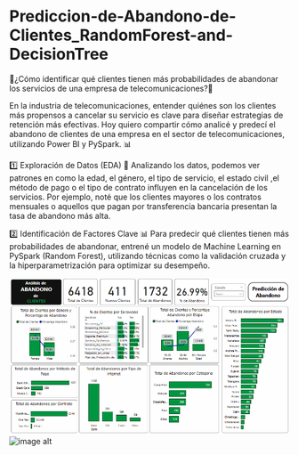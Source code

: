 # Prediccion-de-Abandono-de-Clientes_RandomForest-and-DecisionTree

📡¿Cómo identificar qué clientes tienen más probabilidades de abandonar los servicios de una empresa de telecomunicaciones?🚀

En la industria de telecomunicaciones, entender quiénes son los clientes más propensos a cancelar su servicio es clave para diseñar estrategias de retención más efectivas.
Hoy quiero compartir cómo analicé y predecí el abandono de clientes de una empresa en el sector de telecomunicaciones, utilizando Power BI y PySpark. 📊

1️⃣ Exploración de Datos (EDA) 🤔
Analizando los datos, podemos ver patrones en como la edad, el género, el tipo de servicio, el estado civil ,el método de pago o el tipo de contrato influyen en la cancelación de los servicios. Por ejemplo, noté que los clientes mayores o los contratos mensuales o aquellos que pagan por transferencia bancaria presentan la tasa de abandono más alta.

2️⃣ Identificación de Factores Clave 📊
Para predecir qué clientes tienen más probabilidades de abandonar, entrené un modelo de Machine Learning en PySpark (Random Forest), utilizando técnicas como la validación cruzada y la hiperparametrización para optimizar su desempeño.

![image alt](https://github.com/frankcc1/Prediccion-de-Abandono-de-Clientes_RandomForest-and-DecisionTree/blob/850de0c445091b53fa495d2711f28d1cbbd0964e/Prediccion_AbandonoClientes/image.png)
![image alt]()
